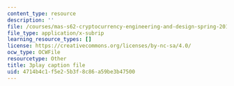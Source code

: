 ```yaml
---
content_type: resource
description: ''
file: /courses/mas-s62-cryptocurrency-engineering-and-design-spring-2018/4714b4c1f5e25b3f8c86a59be3b47500_74_BKWR3n0k.vtt
file_type: application/x-subrip
learning_resource_types: []
license: https://creativecommons.org/licenses/by-nc-sa/4.0/
ocw_type: OCWFile
resourcetype: Other
title: 3play caption file
uid: 4714b4c1-f5e2-5b3f-8c86-a59be3b47500
---
```


